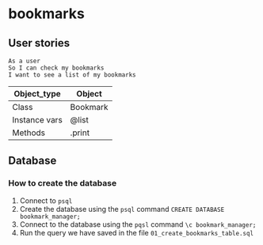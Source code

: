 # bookmarks

## User stories

```
As a user
So I can check my bookmarks
I want to see a list of my bookmarks
```

| Object_type    |   Object     |
| -------------- | ------------ |
| Class          | Bookmark     |
| Instance vars  | @list        |
| Methods        | .print       |

## Database

### How to create the database

1. Connect to ```psql```
2. Create the database using the ```psql``` command ```CREATE DATABASE bookmark_manager;```
3. Connect to the database using the ```pqsl``` command ```\c bookmark_manager;```
4. Run the query we have saved in the file ```01_create_bookmarks_table.sql```